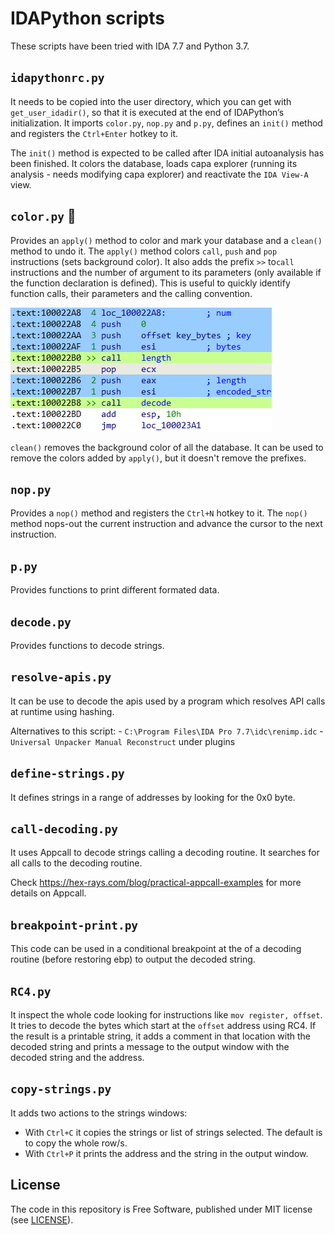 # IDAPython scripts

These scripts have been tried with IDA 7.7 and Python 3.7.

## `idapythonrc.py`

It needs to be copied into the user directory, which you can get with `get_user_idadir()`, so that it is executed at the end of IDAPython’s initialization.
It imports `color.py`, `nop.py` and `p.py`, defines an `init()` method and registers the `Ctrl+Enter` hotkey to it.

The `init()` method is expected to be called after IDA initial autoanalysis has been finished.
It colors the database, loads capa explorer (running its analysis - needs modifying capa explorer) and reactivate the `IDA View-A` view.


## `color.py` :art:

Provides an `apply()` method to color and mark your database and a `clean()` method to undo it.
The `apply()` method colors `call`, `push` and `pop` instructions (sets background color).
It also adds the prefix `>>` to`call` instructions and the number of argument to its parameters (only available if the function declaration is defined).
This is useful to quickly identify function calls, their parameters and the calling convention.

![colored database](doc/color.png)

`clean()` removes the background color of all the database.
It can be used to remove the colors added by `apply()`, but it doesn't remove the prefixes.


## `nop.py`
Provides a `nop()` method and registers the `Ctrl+N` hotkey to it.
The `nop()` method nops-out the current instruction and advance the cursor to the next instruction.


## `p.py`

Provides functions to print different formated data.


## `decode.py`

Provides functions to decode strings.


## `resolve-apis.py`

It can be use to decode the apis used by a program which resolves API calls at runtime using hashing.

Alternatives to this script:
    - `C:\Program Files\IDA Pro 7.7\idc\renimp.idc`
    - `Universal Unpacker Manual Reconstruct` under plugins


## `define-strings.py`

It defines strings in a range of addresses by looking for the 0x0 byte.


## `call-decoding.py`

It uses Appcall to decode strings calling a decoding routine.
It searches for all calls to the decoding routine.

Check https://hex-rays.com/blog/practical-appcall-examples for more details on Appcall.


## `breakpoint-print.py`

This code can be used in a conditional breakpoint at the of a decoding routine (before restoring ebp) to output the decoded string.


## `RC4.py`

It inspect the whole code looking for instructions like `mov register, offset`.
It tries to decode the bytes which start at the `offset` address using RC4.
If the result is a printable string, it adds a comment in that location with the decoded string and prints a message to the output window with the decoded string and the address.


## `copy-strings.py`

It adds two actions to the strings windows:
- With `Ctrl+C` it copies the strings or list of strings selected.
  The default is to copy the whole row/s.
- With `Ctrl+P` it prints the address and the string in the output window.


## License

The code in this repository is Free Software, published under MIT license (see [LICENSE](LICENSE)).
